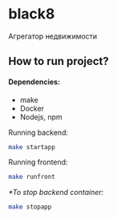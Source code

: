 # black8

Агрегатор недвижимости

## How to run project?

#### Dependencies:

- make
- Docker
- Nodejs, npm

Running backend:

```bash
make startapp
```

Running frontend:

```bash
make runfront
```

_\*To stop backend container:_

```bash
make stopapp
```
